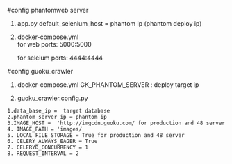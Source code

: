 #config phantomweb server
 1. app.py 
    default_selenium_host =  phantom ip (phantom deploy ip)
    
 2. docker-compose.yml  
    for web 
    ports: 
        5000:5000
       
    for seleium
    ports:
        4444:4444
        
 

#config guoku_crawler 

  1. docker-compose.yml
    GK_PHANTOM_SERVER : deploy target ip 
  
  2. guoku_crawler.config.py 
  
    1.data_base_ip =  target database 
    2.phantom_server_ip = phantom ip 
    3.IMAGE_HOST =  'http://imgcdn.guoku.com/ for production and 48 server 
    4. IMAGE_PATH = 'images/
    5. LOCAL_FILE_STORAGE = True for production and 48 server
    6. CELERY_ALWAYS_EAGER = True 
    7. CELERYD_CONCURRENCY = 1
    8. REQUEST_INTERVAL = 2
    